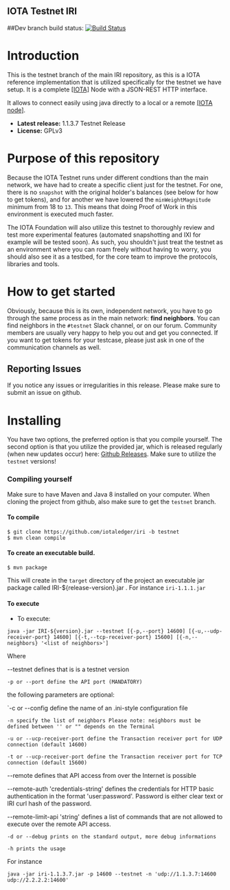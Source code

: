 ## IOTA Testnet IRI

##Dev branch build status: 
[![Build Status](https://travis-ci.org/iotaledger/iri.svg?branch=master)](https://travis-ci.org/iotaledger/iri)

# Introduction

This is the testnet branch of the main IRI repository, as this is a IOTA reference implementation that is utilized specifically for the testnet we have setup. It is a complete [[IOTA]](http://www.iotatoken.com/) Node with a JSON-REST HTTP interface.

It allows to connect easily using java directly to a local or a remote [[IOTA node]](https://iota.readme.io/docs/syncing-to-the-network).

* **Latest release:** 1.1.3.7 Testnet Release
* **License:** GPLv3

# Purpose of this repository

Because the IOTA Testnet runs under different condtions than the main network, we have had to create a specific client just for the testnet. For one, there is no `snapshot` with the original holder's balances (see below for how to get tokens), and for another we have lowered the `minWeightMagnitude` minimum from 18 to `13`. This means that doing Proof of Work in this environment is executed much faster.

The IOTA Foundation will also utilize this testnet to thoroughly review and test more experimental features (automated snapshotting and IXI for example will be tested soon). As such, you shouldn't just treat the testnet as an environment where you can roam freely without having to worry, you should also see it as a testbed, for the core team to improve the protocols, libraries and tools.

# How to get started

Obviously, because this is its own, independent network, you have to go through the same process as in the main network: **find neighbors**. You can find neighbors in the `#testnet` Slack channel, or on our forum. Community members are usually very happy to help you out and get you connected. If you want to get tokens for your testcase, please just ask in one of the communication channels as well.

## Reporting Issues

If you notice any issues or irregularities in this release. Please make sure to submit an issue on github.


# Installing

You have two options, the preferred option is that you compile yourself. The second option is that you utilize the provided jar, which is released regularly (when new updates occur) here: [Github Releases](https://github.com/iotaledger/iri/releases). Make sure to utilize the `testnet` versions!


### Compiling yourself  

Make sure to have Maven and Java 8 installed on your computer. When cloning the project from github, also make sure to get the `testnet` branch.

#### To compile
```
$ git clone https://github.com/iotaledger/iri -b testnet
$ mvn clean compile
```

#### To create an executable build.

```
$ mvn package
```

This will create in the `target` directory of the project an executable jar package called IRI-${release-version}.jar . For instance `iri-1.1.1.jar`

#### To execute

* To execute:

`java -jar IRI-${version}.jar --testnet [{-p,--port} 14600] [{-u,--udp-receiver-port} 14600] [{-t,--tcp-receiver-port} 15600] [{-n,--neighbors} '<list of neighbors>']`

Where

--testnet  defines that is is a testnet version

`-p or --port define the API port (MANDATORY)`


the following parameters are optional:

`-c or --config define the name of an .ini-style configuration file

`-n specify the list of neighbors Please note: neighbors must be defined between '' or "" depends on the Terminal`

`-u or --ucp-receiver-port define the Transaction receiver port for UDP connection (default 14600)`

`-t or --ucp-receiver-port define the Transaction receiver port for TCP connection (default 15600)`

--remote  defines that API access from over the Internet is possible

--remote-auth 'credentials-string'  defines the credentials for HTTP basic authentication in the format 'user:password'. Password is either clear text or IRI curl hash of the password.

--remote-limit-api 'string'  defines a list of commands that are not allowed to execute over the remote API access.

`-d or --debug prints on the standard output, more debug informations`


`-h prints the usage`
 
For instance

`java -jar iri-1.1.3.7.jar -p 14600 --testnet -n 'udp://1.1.3.7:14600 udp://2.2.2.2:14600'`


